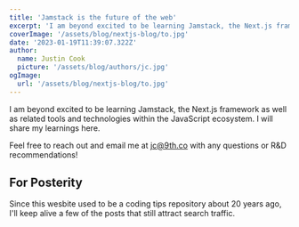```yaml
---
title: 'Jamstack is the future of the web'
excerpt: 'I am beyond excited to be learning Jamstack, the Next.js framework as well as related tools and technologies within the JavaScript ecosystem. I will share my learnings here.'
coverImage: '/assets/blog/nextjs-blog/to.jpg'
date: '2023-01-19T11:39:07.322Z'
author:
  name: Justin Cook
  picture: '/assets/blog/authors/jc.jpg'
ogImage:
  url: '/assets/blog/nextjs-blog/to.jpg'
---
```


I am beyond excited to be learning Jamstack, the Next.js framework as well as related tools and technologies within the JavaScript ecosystem. I will share my learnings here.

Feel free to reach out and email me at <jc@9th.co> with any questions or R&D recommendations!

## For Posterity

Since this wesbite used to be a coding tips repository about 20 years ago, I'll keep alive a few of the posts that still attract search traffic.
